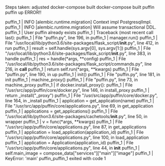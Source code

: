 Steps taken:
adjusted docker-compose
built docker-compose
built puffin
puffin up
ERROR!!


puffin_1    | INFO  [alembic.runtime.migration] Context impl PostgresqlImpl.
puffin_1    | INFO  [alembic.runtime.migration] Will assume transactional DDL.
puffin_1    | User puffin already exists
puffin_1    | Traceback (most recent call last):
puffin_1    |   File "puffin.py", line 196, in <module>
puffin_1    |     manager.run()
puffin_1    |   File "/usr/local/lib/python3.6/site-packages/flask_script/__init__.py", line 412, in run
puffin_1    |     result = self.handle(sys.argv[0], sys.argv[1:])
puffin_1    |   File "/usr/local/lib/python3.6/site-packages/flask_script/__init__.py", line 383, in handle
puffin_1    |     res = handle(*args, **config)
puffin_1    |   File "/usr/local/lib/python3.6/site-packages/flask_script/commands.py", line 216, in __call__
puffin_1    |     return self.run(*args, **kwargs)
puffin_1    |   File "puffin.py", line 190, in up
puffin_1    |     init()
puffin_1    |   File "puffin.py", line 181, in init
puffin_1    |     machine_proxy()
puffin_1    |   File "puffin.py", line 73, in machine_proxy
puffin_1    |     if docker.install_proxy():
puffin_1    |   File "/usr/src/app/puffin/core/docker.py", line 146, in install_proxy
puffin_1    |     return _install("_proxy")
puffin_1    |   File "/usr/src/app/puffin/core/docker.py", line 164, in _install
puffin_1    |     application = get_application(name)
puffin_1    |   File "/usr/src/app/puffin/core/applications.py", line 69, in get_application
puffin_1    |     applications = get_applications()
puffin_1    |   File "/usr/local/lib/python3.6/site-packages/cachetools/__init__.py", line 50, in wrapper
puffin_1    |     v = func(*args, **kwargs)
puffin_1    |   File "/usr/src/app/puffin/core/applications.py", line 87, in get_applications
puffin_1    |     application = load_application(application_id)
puffin_1    |   File "/usr/src/app/puffin/core/applications.py", line 100, in load_application
puffin_1    |     application = Application(application_id)
puffin_1    |   File "/usr/src/app/puffin/core/applications.py", line 44, in __init__
puffin_1    |     self.main_image = compose_data["services"]["main"]["image"]
puffin_1    | KeyError: 'main'
puffin_puffin_1 exited with code 1
